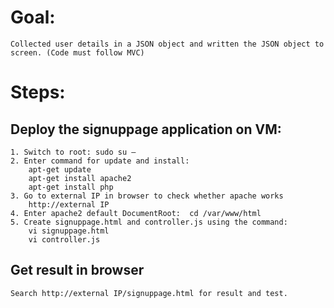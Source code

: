 # Goal: 
	Collected user details in a JSON object and written the JSON object to screen. (Code must follow MVC)


# Steps:
## Deploy the signuppage application on VM:
	1. Switch to root: sudo su – 
	2. Enter command for update and install:
		apt-get update
		apt-get install apache2
		apt-get install php
	3. Go to external IP in browser to check whether apache works
		http://external IP
	4. Enter apache2 default DocumentRoot:  cd /var/www/html
	5. Create signuppage.html and controller.js using the command: 
		vi signuppage.html 
		vi controller.js

## Get result in browser
	Search http://external IP/signuppage.html for result and test.
